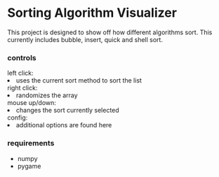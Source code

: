 <h1>Sorting Algorithm Visualizer</h1>
This project is designed to show off how different algorithms 
sort. This currently includes bubble, insert, quick and shell sort.


<h3> controls </h3>
left click:
<li>uses the current sort method to sort the list</li>
right click:
<li>randomizes the array</li>
mouse up/down:
<li>changes the sort currently selected</li>
config:
<li>additional options are found here</li>
<h3> requirements </h3>
<ul>
<li>numpy</li>
<li>pygame</li>
</ul>